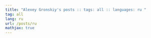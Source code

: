 ```yaml
---
title: "Alexey Gronskiy's posts :: tags: all :: languages: ru "
tag: all
lang: ru
url: /posts/ru
mathjax: true
---
```

<!-- Generated automatically -->